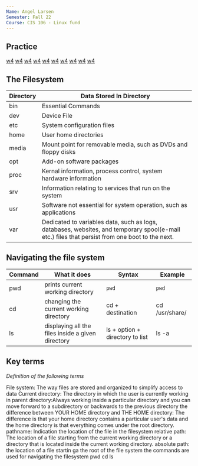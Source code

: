 ```yaml
---
Name: Angel Larsen
Semester: Fall 22
Course: CIS 106 - Linux fund
---
```

## Practice
[w4](wr4./prac1.png)
[w4](wr4./prac2.png)
[w4](wr4./prac3.png)
[w4](wr4./prac4.png)
[w4](wr4./prac5.png)
[w4](wr4./prac6.png)
[w4](wr4./prac7.png)
[w4](wr4./prac8.png)
[w4](wr4./prac9.png)
[w4](wr4./prac10.png)

## The Filesystem
| Directory | Data Stored In Directory                                                                                                                       |
| --------- | ---------------------------------------------------------------------------------------------------------------------------------------------- |
| bin       | Essential Commands                                                                                                                             |
| dev       | Device File                                                                                                                                    |
| etc       | System configuration files                                                                                                                     |
| home      | User home directories                                                                                                                          |
| media     | Mount point for removable media, such as DVDs and floppy disks                                                                                 |
| opt       | Add-on software packages                                                                                                                       |
| proc      | Kernal information, process control, system hardware information                                                                               |
| srv       | Information relating to services that run on the system                                                                                        |
| usr       | Software not essential for system operation, such as applications                                                                              |
| var       | Dedicated to variables data, such as logs, databases, websites, and temporary spool(e-mail etc.) files that persist from one boot to the next. |


## Navigating the file system

| Command | What it does                                      | Syntax                          | Example        |
| ------- | ------------------------------------------------- | ------------------------------- | -------------- |
| pwd     | prints current working directory                  | `pwd`                           | `pwd`          |
| cd      | changing the current working directory            | cd + destination                | cd /usr/share/ |
| ls      | displaying all the files inside a given directory | ls + option + directory to list | ls -a          |

## Key terms

*Definition of the following terms*

File system: The way files are stored and organized to simplify access to data
Current directory: The directory in which the user is currently working in
parent directory:Always working inside a particular directory and you can move forward to a subdirectory or backwards to the previous directory
the difference between YOUR HOME directory and THE HOME directory: The difference is that your home directory contains a particular user's data and the home directory is that everything comes under the root directory. 
pathname: Indication the location of the file in the filesystem
relative path: The location of a file starting from the current working directory or a directory that is located inside the current working directory.
absolute path: the location of a file startin ga the root of the file system
the commands are used for navigating the filesystem
    pwd
    cd
    ls

